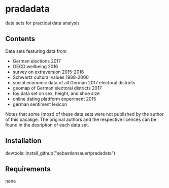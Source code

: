 # pradadata
data sets for practical data analysis


## Contents
Data sets featuring data from

- German elections 2017
- OECD wellbeing 2016
- survey on extraversion 2015-2016
- Schwartz cultural values 1988-2000
- sociol economic data of all German 2017 electoral districts
- geomap of German electoral districts 2017
- toy data set on sex, height, and shoe size
- online dating plattform experiment 2015
- german sentiment lexicon


Notes that some (most) of these data sets were not published by the author of this pacakge. The original authors and the respective licences can be found in the desription of each data set.


## Installation
devtools::install_github("sebastiansauer/pradadata")


## Requirements
none
